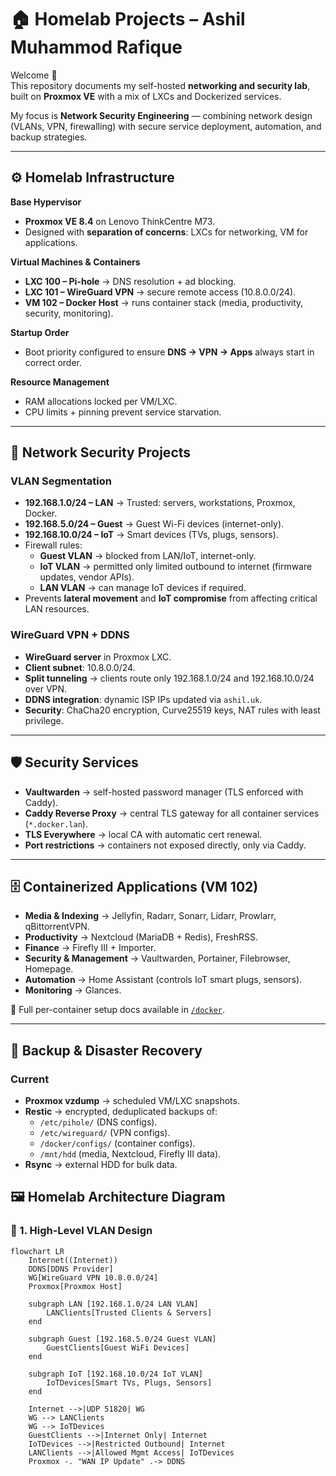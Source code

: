 # 🏠 Homelab Projects – Ashil Muhammod Rafique

Welcome 👋  
This repository documents my self-hosted **networking and security lab**, built on **Proxmox VE** with a mix of LXCs and Dockerized services.  

My focus is **Network Security Engineering** — combining network design (VLANs, VPN, firewalling) with secure service deployment, automation, and backup strategies.

---

## ⚙️ Homelab Infrastructure

**Base Hypervisor**  
- **Proxmox VE 8.4** on Lenovo ThinkCentre M73.  
- Designed with **separation of concerns**: LXCs for networking, VM for applications.  

**Virtual Machines & Containers**
- **LXC 100 – Pi-hole** → DNS resolution + ad blocking.  
- **LXC 101 – WireGuard VPN** → secure remote access (10.8.0.0/24).  
- **VM 102 – Docker Host** → runs container stack (media, productivity, security, monitoring).  

**Startup Order**  
- Boot priority configured to ensure **DNS → VPN → Apps** always start in correct order.  

**Resource Management**  
- RAM allocations locked per VM/LXC.  
- CPU limits + pinning prevent service starvation.  

---

## 🔐 Network Security Projects

### VLAN Segmentation
- **192.168.1.0/24 – LAN** → Trusted: servers, workstations, Proxmox, Docker.  
- **192.168.5.0/24 – Guest** → Guest Wi-Fi devices (internet-only).  
- **192.168.10.0/24 – IoT** → Smart devices (TVs, plugs, sensors).  
- Firewall rules:  
  - **Guest VLAN** → blocked from LAN/IoT, internet-only.  
  - **IoT VLAN** → permitted only limited outbound to internet (firmware updates, vendor APIs).  
  - **LAN VLAN** → can manage IoT devices if required.  
- Prevents **lateral movement** and **IoT compromise** from affecting critical LAN resources.  

### WireGuard VPN + DDNS
- **WireGuard server** in Proxmox LXC.  
- **Client subnet**: 10.8.0.0/24.  
- **Split tunneling** → clients route only 192.168.1.0/24 and 192.168.10.0/24 over VPN.  
- **DDNS integration**: dynamic ISP IPs updated via `ashil.uk`.  
- **Security**: ChaCha20 encryption, Curve25519 keys, NAT rules with least privilege.  

---

## 🛡️ Security Services

- **Vaultwarden** → self-hosted password manager (TLS enforced with Caddy).  
- **Caddy Reverse Proxy** → central TLS gateway for all container services (`*.docker.lan`).  
- **TLS Everywhere** → local CA with automatic cert renewal.  
- **Port restrictions** → containers not exposed directly, only via Caddy.  

---

## 🗄️ Containerized Applications (VM 102)

- **Media & Indexing** → Jellyfin, Radarr, Sonarr, Lidarr, Prowlarr, qBittorrentVPN.  
- **Productivity** → Nextcloud (MariaDB + Redis), FreshRSS.  
- **Finance** → Firefly III + Importer.  
- **Security & Management** → Vaultwarden, Portainer, Filebrowser, Homepage.  
- **Automation** → Home Assistant (controls IoT smart plugs, sensors).  
- **Monitoring** → Glances.  

📂 Full per-container setup docs available in [`/docker`](./docker).  

---

## 💾 Backup & Disaster Recovery

### Current
- **Proxmox vzdump** → scheduled VM/LXC snapshots.  
- **Restic** → encrypted, deduplicated backups of:  
  - `/etc/pihole/` (DNS configs).  
  - `/etc/wireguard/` (VPN configs).  
  - `/docker/configs/` (container configs).  
  - `/mnt/hdd` (media, Nextcloud, Firefly III data).  
- **Rsync** → external HDD for bulk data.  

## 🖼️ Homelab Architecture Diagram

### 🔹 1. High-Level VLAN Design

```mermaid
flowchart LR
    Internet((Internet))
    DDNS[DDNS Provider]
    WG[WireGuard VPN 10.8.0.0/24]
    Proxmox[Proxmox Host]

    subgraph LAN [192.168.1.0/24 LAN VLAN]
        LANClients[Trusted Clients & Servers]
    end

    subgraph Guest [192.168.5.0/24 Guest VLAN]
        GuestClients[Guest WiFi Devices]
    end

    subgraph IoT [192.168.10.0/24 IoT VLAN]
        IoTDevices[Smart TVs, Plugs, Sensors]
    end

    Internet -->|UDP 51820| WG
    WG --> LANClients
    WG --> IoTDevices
    GuestClients -->|Internet Only| Internet
    IoTDevices -->|Restricted Outbound| Internet
    LANClients -->|Allowed Mgmt Access| IoTDevices
    Proxmox -. "WAN IP Update" .-> DDNS


```
